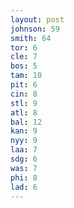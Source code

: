 ```yaml
---
layout: post
johnson: 59
smith: 64
tor: 6
cle: 7
bos: 5
tam: 10
pit: 6
cin: 8
stl: 9
atl: 8
bal: 12
kan: 9
nyy: 9
laa: 7
sdg: 6
was: 7
phi: 8
lad: 6
---
```

